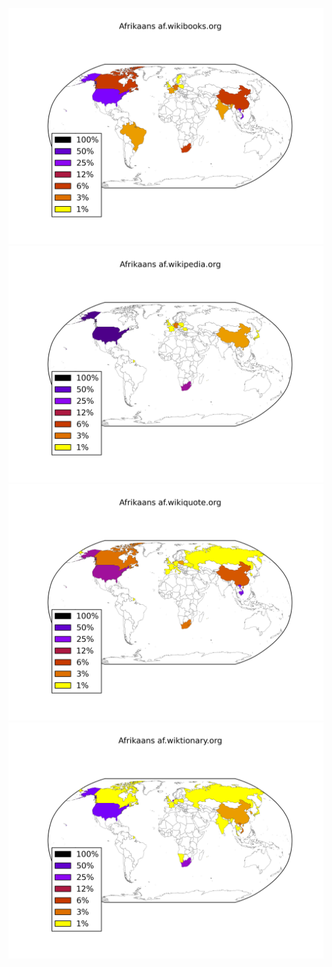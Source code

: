 ![](images/Afrikaans-af.wikibooks.org.png)
![](images/Afrikaans-af.wikipedia.org.png)
![](images/Afrikaans-af.wikiquote.org.png)
![](images/Afrikaans-af.wiktionary.org.png)
